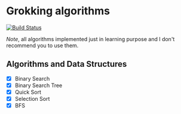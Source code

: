 # Grokking algorithms

[![Build Status](https://travis-ci.org/vre2h/grokking-algorithms.svg?branch=master)](https://travis-ci.org/vre2h/grokking-algorithms)

_Note_, all algorithms implemented just in learning purpose and I don't recommend you to use them.

## Algorithms and Data Structures

- [x] Binary Search
- [x] Binary Search Tree
- [x] Quick Sort
- [x] Selection Sort
- [x] BFS
